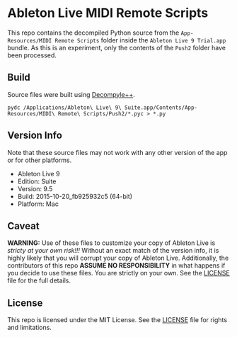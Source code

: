 # Ableton Live MIDI Remote Scripts

This repo contains the decompiled Python source from the `App-Resources/MIDI Remote Scripts` folder inside the `Ableton Live 9 Trial.app` bundle. As this is an experiment, only the contents of the `Push2` folder have been processed.

## Build

Source files were built using [Decompyle++](https://github.com/zrax/pycdc).

```
pydc /Applications/Ableton\ Live\ 9\ Suite.app/Contents/App-Resources/MIDI\ Remote\ Scripts/Push2/*.pyc > *.py
```

## Version Info

Note that these source files may not work with any other version of the app or for other platforms.

- Ableton Live 9
- Edition: Suite
- Version: 9.5
- Build: 2015-10-20_fb925932c5 (64-bit)
- Platform: Mac

## Caveat

**WARNING:** Use of these files to customize your copy of Ableton Live is _stricty at your own risk!!!_ Without an exact match of the version info, it is highly likely that you will corrupt your copy of Ableton Live. Additionally, the contributors of this repo **ASSUME NO RESPONSIBILITY** in what happens if you decide to use these files. You are strictly on your own. See the [LICENSE](LICENSE.md) file for the full details.

## License

This repo is licensed under the MIT License. See the [LICENSE](LICENSE.md) file for rights and limitations.
